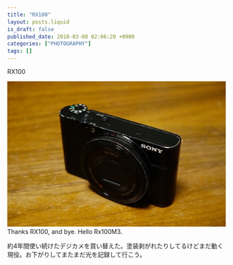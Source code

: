 ```yaml
---
title: "RX100"
layout: posts.liquid
is_draft: false
published_date: 2018-03-08 02:06:20 +0900
categories: ["PHOTOGRAPHY"]
tags: []
---
```


RX100

 ![](/public/images/2019/01/5d5fd-1Moh_Ced4h3raLYO3zoJtYA@2x.jpeg)Thanks RX100, and bye. Hello Rx100M3.

約4年間使い続けたデジカメを買い替えた。塗装剥がれたりしてるけどまだ動く現役。お下がりしてまたまだ光を記録して行こう。


